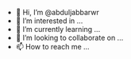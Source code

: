 - 👋 Hi, I’m @abduljabbarwr
- 👀 I’m interested in ...
- 🌱 I’m currently learning ...
- 💞️ I’m looking to collaborate on ...
- 📫 How to reach me ...

<!---
abduljabbarwr/abduljabbarwr is a ✨ special ✨ repository because its `README.md` (this file) appears on your GitHub profile.
You can click the Preview link to take a look at your changes.
--->
